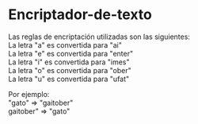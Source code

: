 # Encriptador-de-texto

Las reglas de encriptación utilizadas son las siguientes:  
La letra "a" es convertida para "ai"  
La letra "e" es convertida para "enter"  
La letra "i" es convertida para "imes"  
La letra "o" es convertida para "ober"  
La letra "u" es convertida para "ufat"  

Por ejemplo:  
"gato" => "gaitober"  
gaitober" => "gato"  
